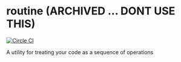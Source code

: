 # routine (ARCHIVED ... DONT USE THIS)

[![Circle CI](https://circleci.com/gh/flute-io/routine.svg?circle-token=b03e44e91c78cff9be248bfbee1dfd94f831e7c7)](https://circleci.com/gh/flute-io/routine)

A utility for treating your code as a sequence of operations
